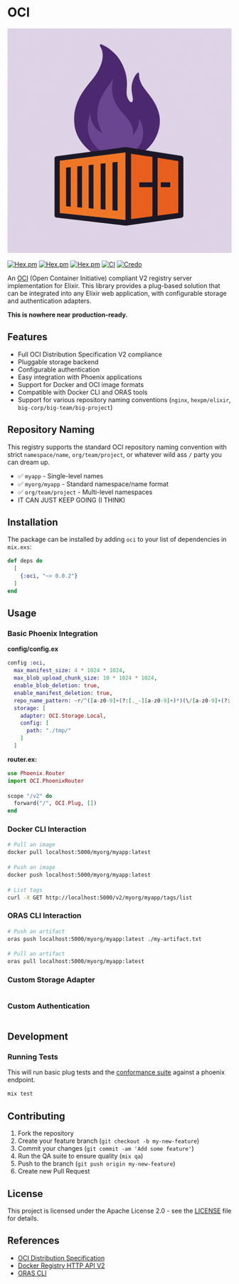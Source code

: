 # OCI

![OCI Logo](logo.png)

[![Hex.pm](https://img.shields.io/hexpm/v/oci.svg)](https://hex.pm/packages/oci)
[![Hex.pm](https://img.shields.io/hexpm/dt/oci.svg)](https://hex.pm/packages/oci)
[![Hex.pm](https://img.shields.io/hexpm/l/oci.svg)](https://hex.pm/packages/oci)
[![CI](https://github.com/massdriver-cloud/oci/actions/workflows/ci.yml/badge.svg)](https://github.com/massdriver-cloud/oci/actions/workflows/ci.yml)
[![Credo](https://img.shields.io/badge/Credo-Enabled-brightgreen)](https://github.com/rrrene/credo)

An [OCI](https://opencontainers.org/) (Open Container Initiative) compliant V2 registry server implementation for Elixir. This library provides a plug-based solution that can be integrated into any Elixir web application, with configurable storage and authentication adapters.

**This is nowhere near production-ready.**

## Features

- Full OCI Distribution Specification V2 compliance
- Pluggable storage backend
- Configurable authentication
- Easy integration with Phoenix applications
- Support for Docker and OCI image formats
- Compatible with Docker CLI and ORAS tools
- Support for various repository naming conventions (`nginx`, `hexpm/elixir`, `big-corp/big-team/big-project`)

## Repository Naming

This registry supports the standard OCI repository naming convention with strict `namespace/name`, `org/team/project`, or whatever wild ass `/` party you can dream up.

- ✅ `myapp` - Single-level names
- ✅ `myorg/myapp` - Standard namespace/name format
- ✅ `org/team/project` - Multi-level namespaces
- IT CAN JUST KEEP GOING (I THINK)

## Installation

The package can be installed by adding `oci` to your list of dependencies in `mix.exs`:

```elixir
def deps do
  [
    {:oci, "~> 0.0.2"}
  ]
end
```

## Usage

### Basic Phoenix Integration

**config/config.ex**

```elixir
config :oci,
  max_manifest_size: 4 * 1024 * 1024,
  max_blob_upload_chunk_size: 10 * 1024 * 1024,
  enable_blob_deletion: true,
  enable_manifest_deletion: true,
  repo_name_pattern: ~r/^([a-z0-9]+(?:[._-][a-z0-9]+)*)(\/[a-z0-9]+(?:[._-][a-z0-9]+)*)*$/
  storage: [
    adapter: OCI.Storage.Local,
    config: [
      path: "./tmp/"
    ]
  ]
```

**router.ex:**

```elixir
use Phoenix.Router
import OCI.PhoenixRouter

scope "/v2" do
  forward("/", OCI.Plug, [])
end
```

### Docker CLI Interaction

```bash
# Pull an image
docker pull localhost:5000/myorg/myapp:latest

# Push an image
docker push localhost:5000/myorg/myapp:latest

# List tags
curl -X GET http://localhost:5000/v2/myorg/myapp/tags/list
```

### ORAS CLI Interaction

```bash
# Push an artifact
oras push localhost:5000/myorg/myapp:latest ./my-artifact.txt

# Pull an artifact
oras pull localhost:5000/myorg/myapp:latest
```

### Custom Storage Adapter

```elixir
```

### Custom Authentication

```elixir
```

## Development

### Running Tests

This will run basic plug tests and the [conformance suite](./test/support/conformance_suite.ex) against a phoenix endpoint.

```bash
mix test
```

## Contributing

1. Fork the repository
2. Create your feature branch (`git checkout -b my-new-feature`)
3. Commit your changes (`git commit -am 'Add some feature'`)
4. Run the QA suite to ensure quality (`mix qa`)
5. Push to the branch (`git push origin my-new-feature`)
6. Create new Pull Request

## License

This project is licensed under the Apache License 2.0 - see the [LICENSE](LICENSE) file for details.

## References

- [OCI Distribution Specification](https://github.com/opencontainers/distribution-spec)
- [Docker Registry HTTP API V2](https://docs.docker.com/registry/spec/api/)
- [ORAS CLI](https://oras.land/cli/)